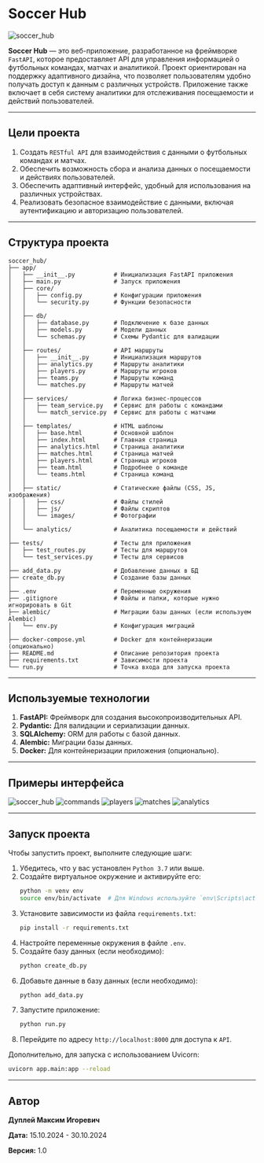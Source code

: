 # Soccer Hub

![soccer_hub](app/static/images/soccer_hub.png)

**Soccer Hub** — это веб-приложение, разработанное на фреймворке `FastAPI`, которое предоставляет API для управления информацией о футбольных командах, матчах и аналитикой. Проект ориентирован на поддержку адаптивного дизайна, что позволяет пользователям удобно получать доступ к данным с различных устройств. Приложение также включает в себя систему аналитики для отслеживания посещаемости и действий пользователей.

---

## Цели проекта

1. Создать `RESTful API` для взаимодействия с данными о футбольных командах и матчах.
2. Обеспечить возможность сбора и анализа данных о посещаемости и действиях пользователей.
3. Обеспечить адаптивный интерфейс, удобный для использования на различных устройствах.
4. Реализовать безопасное взаимодействие с данными, включая аутентификацию и авторизацию пользователей.

---

## Структура проекта

```
soccer_hub/
├── app/
│   ├── __init__.py           # Инициализация FastAPI приложения
│   ├── main.py               # Запуск приложения
│   ├── core/
│   │   ├── config.py         # Конфигурации приложения
│   │   └── security.py       # Функции безопасности
│   │
│   ├── db/
│   │   ├── database.py       # Подключение к базе данных
│   │   ├── models.py         # Модели данных
│   │   └── schemas.py        # Схемы Pydantic для валидации
│   │
│   ├── routes/               # API маршруты
│   │   ├── __init__.py       # Инициализация маршрутов
│   │   ├── analytics.py      # Маршруты аналитики
│   │   ├── players.py        # Маршруты игроков
│   │   ├── teams.py          # Маршруты команд
│   │   └── matches.py        # Маршруты матчей
│   │
│   ├── services/             # Логика бизнес-процессов
│   │   ├── team_service.py   # Сервис для работы с командами
│   │   └── match_service.py  # Сервис для работы с матчами
│   │
│   ├── templates/            # HTML шаблоны
│   │   ├── base.html         # Основной шаблон
│   │   ├── index.html        # Главная страница
│   │   ├── analytics.html    # Страница аналитики
│   │   ├── matches.html      # Страница матчей
│   │   ├── players.html      # Страница игроков
│   │   ├── team.html         # Подробнее о команде
│   │   └── teams.html        # Страница команд
│   │
│   ├── static/               # Статические файлы (CSS, JS, изображения)
│   │   ├── css/              # Файлы стилей
│   │   ├── js/               # Файлы скриптов
│   │   └── images/           # Фотографии
│   │
│   └── analytics/            # Аналитика посещаемости и действий
│
├── tests/                    # Тесты для приложения
│   ├── test_routes.py        # Тесты для маршрутов
│   └── test_services.py      # Тесты для сервисов
│
├── add_data.py               # Добавление данных в БД
├── create_db.py              # Создание базы данных
│
├── .env                      # Переменные окружения
├── .gitignore                # Файлы и папки, которые нужно игнорировать в Git
├── alembic/                  # Миграции базы данных (если используем Alembic)
│   └── env.py                # Конфигурация миграций
│
├── docker-compose.yml        # Docker для контейнеризации (опционально)
├── README.md                 # Описание репозитория проекта
├── requirements.txt          # Зависимости проекта
└── run.py                    # Точка входа для запуска проекта
```

---

## Используемые технологии

1. **FastAPI:** Фреймворк для создания высокопроизводительных API.
2. **Pydantic:** Для валидации и сериализации данных.
3. **SQLAlchemy:** ORM для работы с базой данных.
4. **Alembic:** Миграции базы данных.
5. **Docker:** Для контейнеризации приложения (опционально).

---

## Примеры интерфейса

![soccer_hub](app/static/images/soccer_hub_1.png)
![commands](app/static/images/commands.png)
![players](app/static/images/players.png)
![matches](app/static/images/matches.png)
![analytics](app/static/images/analytics.png)

---

## Запуск проекта

Чтобы запустить проект, выполните следующие шаги:

1. Убедитесь, что у вас установлен `Python 3.7` или выше.
2. Создайте виртуальное окружение и активируйте его:
    ```bash
    python -m venv env
    source env/bin/activate  # Для Windows используйте `env\Scripts\activate`
    ```
3. Установите зависимости из файла `requirements.txt`:
    ```bash
    pip install -r requirements.txt
    ```
4. Настройте переменные окружения в файле `.env`.
5. Создайте базу данных (если необходимо):
    ```bash
    python create_db.py
    ```
6. Добавьте данные в базу данных (если необходимо):
    ```bash
    python add_data.py
    ```
7. Запустите приложение:
    ```bash
    python run.py
    ```
8. Перейдите по адресу `http://localhost:8000` для доступа к `API`.

Дополнительно, для запуска с использованием Uvicorn:
```bash
uvicorn app.main:app --reload
```

---

## Автор

**Дуплей Максим Игоревич**

**Дата:** 15.10.2024 - 30.10.2024

**Версия:** 1.0

